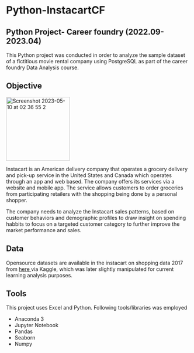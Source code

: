 # Python-InstacartCF

##  **Python Project- Career foundry (2022.09-2023.04)** 

This Python project was conducted in order to analyze the sample dataset of a fictitious movie rental company using PostgreSQL as part of the career foundry Data Analysis course.

## **Objective**

<img width="174" alt="Screenshot 2023-05-10 at 02 36 55 2" src="https://github.com/albanda89/Python-InstacartCF/assets/121318060/eb41fbe8-fc4d-4dc1-a590-6402c0061cc9">

Instacart is an American delivery company that operates a grocery delivery and pick-up service in the United States and Canada which operates through an app and web based.   The company offers its services via a website and mobile app. The service allows customers to order groceries from participating retailers with the shopping being done by a personal shopper.

The company needs to analyze the Instacart sales patterns, based on customer behaviors and demographic profiles to draw insight on spending habbits to focus on a targeted customer category to further improve the market performance and sales.

## **Data**

Opensource datasets are available in the instacart on shopping data 2017 from [here ](www.instacart.com/datasets/grocery-shopping-2017) via Kaggle, which was later slightly manipulated for current learning analysis purposes. 

## **Tools**

This project uses Excel and Python.  Following tools/libraries was employed 
 - Anaconda 3
 - Jupyter Notebook
 - Pandas
 - Seaborn
 - Numpy
